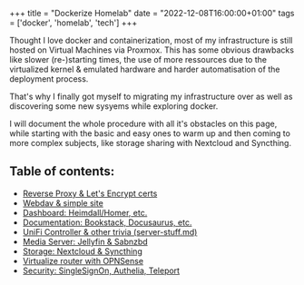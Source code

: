 +++
title = "Dockerize Homelab"
date = "2022-12-08T16:00:00+01:00"
tags  = ['docker', 'homelab', 'tech']
+++

Thought I love docker and containerization, most of my infrastructure is still hosted on Virtual Machines via Proxmox.
This has some obvious drawbacks like slower (re-)starting times, the use of more ressources due to the virtualized kernel & emulated hardware and harder automatisation of the deployment process.

That's why I finally got myself to migrating my infrastructure over as well as discovering some new sysyems while exploring docker.

I will document the whole procedure with all it's obstacles on this page, while starting with the basic and easy ones to warm up and then coming to more complex subjects, like storage sharing with Nextcloud and Syncthing.

## Table of contents:
- [Reverse Proxy & Let's Encrypt certs]()
- [Webdav & simple site]()
- [Dashboard: Heimdall/Homer, etc.]()
- [Documentation: Bookstack, Docusaurus, etc.]()
- [UniFi Controller & other trivia (server-stuff.md)]()
- [Media Server: Jellyfin & Sabnzbd]()
- [Storage: Nextcloud & Syncthing]()
- [Virtualize router with OPNSense]()
- [Security: SingleSignOn, Authelia, Teleport]()
